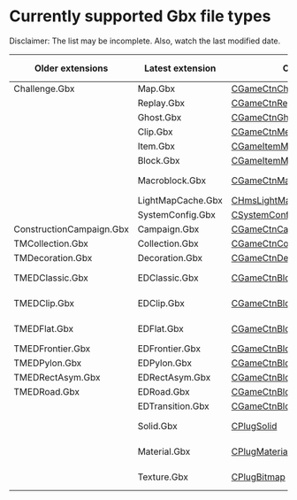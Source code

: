 # Currently supported Gbx file types

Disclaimer: The list may be incomplete. Also, watch the last modified date.

Older extensions | Latest extension | Class | Read (whole) | Write | Read (header)
| --- | --- | --- | --- | --- | ---
| Challenge.Gbx | Map.Gbx | [CGameCtnChallenge](Src/GBX.NET/Engines/Game/CGameCtnChallenge.cs) | Yes | Yes | Yes
| | Replay.Gbx | [CGameCtnReplayRecord](Src/GBX.NET/Engines/Game/CGameCtnReplayRecord.cs) | Yes | No | Yes
| | Ghost.Gbx | [CGameCtnGhost](Src/GBX.NET/Engines/Game/CGameCtnGhost.cs) | Yes | Yes
| | Clip.Gbx | [CGameCtnMediaClip](Src/GBX.NET/Engines/Game/CGameCtnMediaClip.cs) | Yes | Yes
| | Item.Gbx | [CGameItemModel](Src/GBX.NET/Engines/GameData/CGameItemModel.cs) | Yes | No | Yes
| | Block.Gbx | [CGameItemModel](Src/GBX.NET/Engines/GameData/CGameItemModel.cs) | Yes | No | Yes
| | Macroblock.Gbx | [CGameCtnMacroBlockInfo](Src/GBX.NET/Engines/Game/CGameCtnMacroBlockInfo.cs) | *Fix soon* | No | Yes
| | LightMapCache.Gbx | [CHmsLightMapCache](Src/GBX.NET/Engines/Hms/CHmsLightMapCache.cs) | Yes | Yes
| | SystemConfig.Gbx | [CSystemConfig](Src/GBX.NET/Engines/System/CSystemConfig.cs) | Yes | Yes
| ConstructionCampaign.Gbx | Campaign.Gbx | [CGameCtnCampaign](Src/GBX.NET/Engines/Game/CGameCtnCampaign.cs) | Yes | Yes
| TMCollection.Gbx | Collection.Gbx | [CGameCtnCollection](Src/GBX.NET/Engines/Game/CGameCtnCollection.cs) | Yes | Yes | Yes
| TMDecoration.Gbx | Decoration.Gbx | [CGameCtnDecoration](Src/GBX.NET/Engines/Game/CGameCtnDecoration.cs) | Yes | Yes | Partially
| TMEDClassic.Gbx | EDClassic.Gbx | [CGameCtnBlockInfoClassic](Src/GBX.NET/Engines/Game/CGameCtnBlockInfoClassic.cs) | Up to MP4 | Up to MP4 | Yes
| TMEDClip.Gbx | EDClip.Gbx | [CGameCtnBlockInfoClip](Src/GBX.NET/Engines/Game/CGameCtnBlockInfoClip.cs) | Up to MP4 | Up to MP4 | Yes
| TMEDFlat.Gbx | EDFlat.Gbx | [CGameCtnBlockInfoFlat](Src/GBX.NET/Engines/Game/CGameCtnBlockInfoFlat.cs) | Up to MP4 | Up to MP4 | Yes
| TMEDFrontier.Gbx | EDFrontier.Gbx | [CGameCtnBlockInfoFrontier](Src/GBX.NET/Engines/Game/CGameCtnBlockInfoFrontier.cs) | Ues | Yes | Yes
| TMEDPylon.Gbx | EDPylon.Gbx | [CGameCtnBlockInfoPylon](Src/GBX.NET/Engines/Game/CGameCtnBlockInfoPylon.cs) | Yes | Yes | Yes
| TMEDRectAsym.Gbx | EDRectAsym.Gbx | [CGameCtnBlockInfoRectAsym](Src/GBX.NET/Engines/Game/CGameCtnBlockInfoRectAsym.cs) | Yes | Yes | Yes
| TMEDRoad.Gbx | EDRoad.Gbx | [CGameCtnBlockInfoRoad](Src/GBX.NET/Engines/Game/CGameCtnBlockInfoRoad.cs) | Yes | Yes | Yes
| | EDTransition.Gbx | [CGameCtnBlockInfoTransition](Src/GBX.NET/Engines/Game/CGameCtnBlockInfoTransition.cs) | Yes | Yes | Yes
| | Solid.Gbx | [CPlugSolid](Src/GBX.NET/Engines/Plug/CPlugSolid.cs) | Up to TMUF | No
| | Material.Gbx | [CPlugMaterial](Src/GBX.NET/Engines/Plug/CPlugMaterial.cs) | Up to TMUF | No
| | Texture.Gbx | [CPlugBitmap](Src/GBX.NET/Engines/Plug/CPlugBitmap.cs) | Up to TMUF | No

